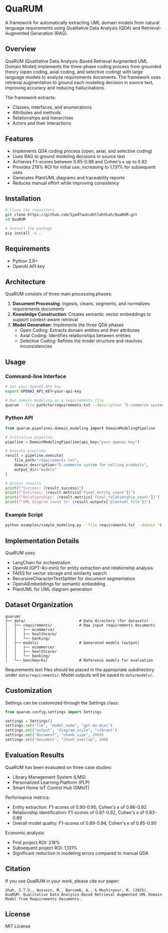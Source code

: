 # QuaRUM

A framework for automatically extracting UML domain models from natural language requirements using Qualitative Data Analysis (QDA) and Retrieval-Augmented Generation (RAG).

## Overview

QuaRUM (Qualitative Data Analysis-Based Retrieval Augmented UML Domain Model) implements the three-phase coding process from grounded theory (open coding, axial coding, and selective coding) with large language models to analyze requirements documents. The framework uses retrieval augmentation to ground each modeling decision in source text, improving accuracy and reducing hallucinations.

The framework extracts:
- Classes, interfaces, and enumerations
- Attributes and methods
- Relationships and hierarchies
- Actors and their interactions

## Features

- Implements QDA coding process (open, axial, and selective coding)
- Uses RAG to ground modeling decisions in source text
- Achieves F1-scores between 0.85-0.98 and Cohen's κ up to 0.92
- Provides 218% ROI for initial use, increasing to 1,131% for subsequent uses
- Generates PlantUML diagrams and traceability reports
- Reduces manual effort while improving consistency

## Installation

```bash
# Clone the repository
git clone https://github.com/SyedTauhidUllahShah/QuaRUM.git
cd QuaRUM

# Install the package
pip install -e .
```

## Requirements

- Python 3.8+
- OpenAI API key

## Architecture

QuaRUM consists of three main processing phases:

1. **Document Processing**: Ingests, cleans, segments, and normalizes requirements documents
2. **Knowledge Construction**: Creates semantic vector embeddings to support context-aware retrieval
3. **Model Generation**: Implements the three QDA phases
   - Open Coding: Extracts domain entities and their attributes
   - Axial Coding: Identifies relationships between entities
   - Selective Coding: Refines the model structure and resolves inconsistencies

## Usage

### Command-line Interface

```bash
# Set your OpenAI API key
export OPENAI_API_KEY=your-api-key

# Run domain modeling on a requirements file
quarum --file path/to/requirements.txt --description "E-commerce system for managing products, orders, and customers"
```

### Python API

```python
from quarum.pipelines.domain_modeling import DomainModelingPipeline

# Initialize pipeline
pipeline = DomainModelingPipeline(api_key="your-openai-key")

# Execute pipeline
result = pipeline.execute(
    file_path="requirements.txt",
    domain_description="E-commerce system for selling products",
    output_dir="models"
)

# Access results
print(f"Success: {result.success}")
print(f"Entities: {result.metrics['final_entity_count']}")
print(f"Relationships: {result.metrics['final_relationship_count']}")
print(f"UML diagram saved to: {result.outputs['plantuml_file']}")
```

### Example Script

```bash
python examples/simple_modeling.py --file requirements.txt --domain "E-commerce system" --api-key your-openai-key
```

## Implementation Details

QuaRUM uses:
- LangChain for orchestration
- OpenAI (GPT-4o-mini) for entity extraction and relationship analysis
- FAISS for vector storage and similarity search
- RecursiveCharacterTextSplitter for document segmentation
- OpenAIEmbeddings for semantic embedding
- PlantUML for UML diagram generation

## Dataset Organization

```
quarum/
├── data/                        # Data directory (for datasets)
│   ├── requirements/            # Raw input requirements documents
│   │   ├── ecommerce/
│   │   ├── healthcare/
│   │   └── banking/
│   ├── models/                  # Generated models (output)
│   │   ├── ecommerce/
│   │   ├── healthcare/
│   │   └── banking/
│   └── benchmarks/              # Reference models for evaluation
```

Requirements text files should be placed in the appropriate subdirectory under `data/requirements/`. Model outputs will be saved to `data/models/`.

## Customization

Settings can be customized through the Settings class:

```python
from quarum.config.settings import Settings

settings = Settings()
settings.set("llm", "model_name", "gpt-4o-mini")
settings.set("output", "diagram_style", "vibrant")
settings.set("document", "chunk_size", 1000)
settings.set("document", "chunk_overlap", 200)
```

## Evaluation Results

QuaRUM has been evaluated on three case studies:
- Library Management System (LMS)
- Personalized Learning Platform (PLP)
- Smart Home IoT Control Hub (SMIoT)

Performance metrics:
- Entity extraction: F1-scores of 0.90-0.95, Cohen's κ of 0.86-0.92
- Relationship identification: F1-scores of 0.87-0.92, Cohen's κ of 0.83-0.89
- Overall model quality: F1-scores of 0.89-0.94, Cohen's κ of 0.85-0.90

Economic analysis:
- First project ROI: 218%
- Subsequent project ROI: 1,131%
- Significant reduction in modeling errors compared to manual QDA

## Citation

If you use QuaRUM in your work, please cite our paper:

```
Shah, S.T.U., Hussein, M., Barcomb, A., & Moshirpour, M. (2025). 
QuaRUM: Qualitative Data Analysis-Based Retrieval Augmented UML Domain Model from Requirements Documents.
```

## License

MIT License